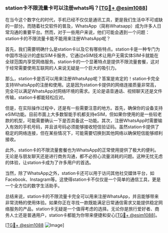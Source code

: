 ### station卡不限流量卡可以注册whats吗？[[TG💪+ @esim1088](https://t.me/s/esim1088)]

在当今这个数字化的时代，手机已经不仅仅是通讯工具，更是我们生活中不可或缺的一部分。而随着社交软件的普及，WhatsApp（简称Whatsapp）成为许多人日常沟通的重要平台。然而，对于一些用户来说，他们可能会遇到一个问题：station卡的不限流量卡能不能用来注册WhatsApp呢？

首先，我们需要明确什么是station卡以及它有哪些特点。station卡是一种专门为中国市场设计的虚拟SIM卡服务，它通过eSIM技术让用户无需实体SIM卡就能在全球范围内享受网络服务。station卡的一个显著特点是提供不限流量套餐，这对于经常需要使用互联网的人来说无疑是一个巨大的吸引力。

那么，station卡是否可以用来注册WhatsApp呢？答案是肯定的！station卡完全支持WhatsApp的注册和使用。这是因为station卡提供的网络连接质量非常高，完全可以满足WhatsApp对网络环境的需求。无论是语音通话、视频聊天还是文件传输，station卡都能轻松应对。

但是，在实际操作过程中，还是有一些需要注意的地方。首先，确保你的设备支持eSIM功能。目前市面上大多数智能手机都支持eSIM，但如果你使用的是一些较老款的机型，可能需要确认一下是否具备这一功能。其次，注册WhatsApp时需要输入有效的手机号码，并且该号码必须能够接收短信验证码。虽然station卡提供了稳定的网络连接，但在某些情况下，可能需要切换到其他网络以确保短信能够顺利接收。

此外，station卡的不限流量套餐也为WhatsApp的正常使用提供了极大的便利。无论是与朋友聊天还是进行商务沟通，都不必担心流量消耗的问题。这种无忧无虑的体验，让station卡成为了许多用户的首选。

当然，除了WhatsApp之外，station卡还可以用于访问其他社交媒体平台，如Facebook、Instagram等。这使得station卡不仅仅是一个简单的通信工具，更是一个全方位的数字生活助手。

总结来说，station卡的不限流量卡完全可以用来注册WhatsApp，并且能够带来非常流畅的使用体验。如果你正在寻找一款既能满足日常通信需求又能提供稳定网络服务的产品，station卡无疑是一个值得考虑的选择。无论你是旅行爱好者、商务人士还是普通用户，station卡都能为你带来便捷和安心[[TG💪+ @esim1088](https://t.me/s/esim1088)]。

[[TG💪+ @esim1088](https://t.me/s/esim1088) ![Image](https://i.postimg.cc/4NQfJmqS/Snipaste-2025-05-13-00-14-12.png)]